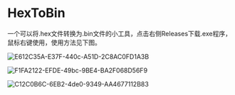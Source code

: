 # HexToBin
一个可以将.hex文件转换为.bin文件的小工具，点击右侧Releases下载.exe程序，鼠标右键使用，使用方法见下图。

![E612C35A-E37F-440c-A51D-2C8AC0FD1A3B](https://user-images.githubusercontent.com/49359900/184065433-10d8108c-69da-4f48-9da3-f83bb78f33a5.png)  

![F1FA2122-EFDE-49bc-9BE4-BA2F068D56F9](https://user-images.githubusercontent.com/49359900/184066327-6e3e8f22-7eaa-4c29-8e34-7dac42a6ac83.png)

![C12C0B6C-6EB2-4de0-9349-AA4677112B83](https://user-images.githubusercontent.com/49359900/184066291-0b57a71e-4945-4d6d-ae33-7c84673b8cb3.png)  

